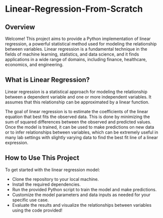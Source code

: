 # Linear-Regression-From-Scratch

## Overview
Welcome! This project aims to provide a Python implementation of linear regression, a powerful statistical method used for modeling the relationship between variables. Linear regression is a fundamental technique in the fields of machine learning, statistics, and data science, and it finds applications in a wide range of domains, including finance, healthcare, economics, and engineering.

## What is Linear Regression?
Linear regression is a statistical approach for modeling the relationship between a dependent variable and one or more independent variables. It assumes that this relationship can be approximated by a linear function.

The goal of linear regression is to estimate the coefficients of the linear equation that best fits the observed data. This is done by minimizing the sum of squared differences between the observed and predicted values. Once the model is trained, it can be used to make predictions on new data or to infer relationships between variables, which can be extremely useful in many lab settings with slightly varying data to find the best fit line of a linear expression.

## How to Use This Project
To get started with the linear regression model:
* Clone the repository to your local machine.
* Install the required dependencies.
* Run the provided Python script to train the model and make predictions.
* Customize the model parameters and data inputs as needed for your specific use case.
* Evaluate the results and visualize the relationships between variables using the code provided!
